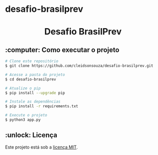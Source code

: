 # desafio-brasilprev




<!-- >>>>>>>>>>>>>>>>>>>>>>>>>>>>>>>>>>>>>>>>>>>>>>>>>>>>>>>>>>>>> Título <<<<<<<<<<<<<<<<<<<<<<<<<<<<<<<<<<<<<<<<<<<<<<<<<<<<<<<<<<<<<<< -->
<h1 align="center">Desafio BrasilPrev</h1>



<!-- >>>>>>>>>>>>>>>>>>>>>>>>>>>>>>>>>>>>>>>>>>>>>>>>>>>>>>>>>>>>> Layout <<<<<<<<<<<<<<<<<<<<<<<<<<<<<<<<<<<<<<<<<<<<<<<<<<<<<<<<<<<<<< -->
  <!-- <h2>Layout</h2> -->
  
  
<!-- >>>>>>>>>>>>>>>>>>>>>>>>>>>>>>>>>>>>>>>>>>>>>>>>>>>>>>>>> Funcionalidades <<<<<<<<<<<<<<<<<<<<<<<<<<<<<<<<<<<<<<<<<<<<<<<<<<<<<<<<< --> 
  <!-- <h2>Funcionalidades</h2> --> <!-- <h3>Domontração</h3> --> <!-- Por meio de gifs ou imagens -->  
  
  
<!-- >>>>>>>>>>>>>>>>>>>>>>>>>>>>>>>>>>>>>>>>>>>>>>>>>>>>>>>>>>> Tecnologias <<<<<<<<<<<<<<<<<<<<<<<<<<<<<<<<<<<<<<<<<<<<<<<<<<<<<<<<<<< -->   
  <!-- <h2> :hammer_and_wrench: Tecnologias</h2> -->
  
  
<!-- >>>>>>>>>>>>>>>>>>>>>>>>>>>>>>>>>>>>>>>>>>>>>>>>>>>> Como executar o projeto <<<<<<<<<<<<<<<<<<<<<<<<<<<<<<<<<<<<<<<<<<<<<<<<<<<<<< -->  
<h2> :computer: Como executar o projeto </h2>

<!-- Pré-requisitos -->  
<!--  <h3> Pré-requisitos</h3>
    <ul>
      <li> Módulo <strong>numpy</strong>. </li>
      <li> Módulo <strong>matplotlib</strong>. </li>      
     </ul> -->

```bash
# Clone este repositório
$ git clone https://github.com/cleidsonsouza/desafio-brasilprev.git

# Acesse a pasta do projeto
$ cd desafio-brasilprev

# Atualize o pip
$ pip install --upgrade pip

# Instale as dependências
$ pip install -r requirements.txt

# Execute o projeto
$ python3 app.py
```

<!-- >>>>>>>>>>>>>>>>>>>>>>>>>>>>>>>>>>>>>>>>>>>>>>>>>>>>>>>> Como contribuir <<<<<<<<<<<<<<<<<<<<<<<<<<<<<<<<<<<<<<<<<<<<<<<<<<<<<<<<<< -->  
<!-- <h2>Como contrinuir para o projeto</h2> -->  

<!-- >>>>>>>>>>>>>>>>>>>>>>>>>>>>>>>>>>>>>>>>>>>>>>>>>>>>>>>> Contribuidores <<<<<<<<<<<<<<<<<<<<<<<<<<<<<<<<<<<<<<<<<<<<<<<<<<<<<<<<<<< -->
<!-- <h3>Contribuidores</h3> -->
  
<!-- >>>>>>>>>>>>>>>>>>>>>>>>>>>>>>>>>>>>>>>>>>>>>>>>>>>>>>>>>>>> Autor <<<<<<<<<<<<<<<<<<<<<<<<<<<<<<<<<<<<<<<<<<<<<<<<<<<<<<<<<<<<<<<< -->  
<!-- <h2> :boy: Autor</h2> -->
    
<!-- >>>>>>>>>>>>>>>>>>>>>>>>>>>>>>>>>>>>>>>>>>>>>>>>>>>>>>>>>>> Licença <<<<<<<<<<<<<<<<<<<<<<<<<<<<<<<<<<<<<<<<<<<<<<<<<<<<<<<<<<<<<<< -->     
<h2> :unlock: Licença</h2>
<p> Este projeto está sob a <a href="https://github.com/cleidsonsouza/n-rainhas-2018/blob/master/LICENSE"> licença MIT</a>. </p>
  
<!-- >>>>>>>>>>>>>>>>>>>>>>>>>>>>>>>>>>>>>>>>>>>>>>>>>>>>>>> Versões do Readme <<<<<<<<<<<<<<<<<<<<<<<<<<<<<<<<<<<<<<<<<<<<<<<<<<<<<<<<< -->
<!-- <h2>Versões do Readme</h2> -->
